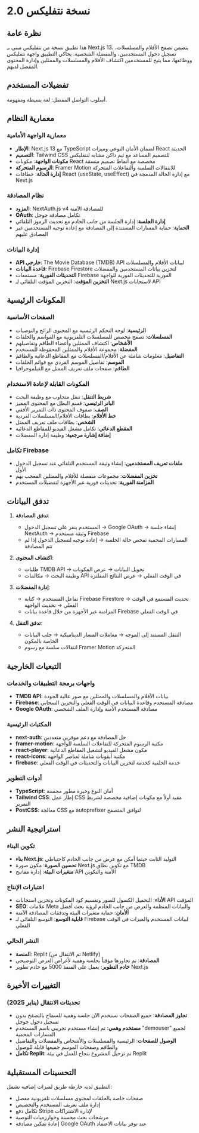 # نسخة نتفليكس 2.0

## نظرة عامة

هذا تطبيق نسخة من نتفليكس مبني بـ Next.js 13، يتضمن تصفح الأفلام والمسلسلات، تسجيل دخول المستخدمين، والمفضلة الشخصية. يحاكي التطبيق واجهة نتفليكس ووظائفها، مما يتيح للمستخدمين اكتشاف الأفلام والمسلسلات والممثلين وإدارة المحتوى المفضل لديهم.

## تفضيلات المستخدم

أسلوب التواصل المفضل: لغة بسيطة ومفهومة.

## معمارية النظام

### معمارية الواجهة الأمامية
- **الإطار**: Next.js 13 مع TypeScript لضمان الأمان النوعي وميزات React الحديثة
- **التصميم**: Tailwind CSS للتصميم المساعد مع ثيم داكن مشابه لنتفليكس
- **مكونات الواجهة**: مكونات React مخصصة مع أنماط تصميم متسقة
- **الرسوم المتحركة**: Framer Motion للانتقالات السلسة والتفاعلات المتحركة
- **إدارة الحالة**: خطافات React (useState, useEffect) مع إدارة الحالة المدمجة في Next.js

### نظام المصادقة
- **المزود**: NextAuth.js v4 للمصادقة الآمنة
- **OAuth**: تكامل مصادقة جوجل
- **إدارة الجلسة**: إدارة الجلسة من جانب الخادم مع تحديث الرموز التلقائي
- **الحماية**: حماية المسارات المستندة إلى المصادقة مع إعادة توجيه المستخدمين غير المصادق عليهم

### إدارة البيانات
- **API خارجي**: The Movie Database (TMDB) API لبيانات الأفلام والمسلسلات
- **قاعدة البيانات**: Firebase Firestore لتخزين بيانات المستخدمين والمفضلات
- **التحديثات الفورية**: مستمعات Firebase الفورية للتحديثات الفورية للواجهة
- **التخزين المؤقت**: التخزين المؤقت التلقائي لـ Next.js لاستجابات API

## المكونات الرئيسية

### الصفحات الأساسية
- **الرئيسية**: لوحة التحكم الرئيسية مع المحتوى الرائج والتوصيات
- **المسلسلات**: تصفح مخصص للمسلسلات التلفزيونية مع المواسم والحلقات
- **الأشخاص**: اكتشاف الممثلين وأعضاء الطاقم وتفاصيلهم
- **المفضلة**: مجموعة الأفلام والممثلين المحفوظة للمستخدم
- **التفاصيل**: معلومات شاملة عن الأفلام/المسلسلات مع المقاطع الدعائية والطاقم
- **الموسم**: تفاصيل الموسم الفردي مع قوائم الحلقات
- **الطاقم**: صفحات ملف تعريف الممثل مع الفيلموجرافيا

### المكونات القابلة لإعادة الاستخدام
- **شريط التنقل**: تنقل متجاوب مع وظيفة البحث
- **البانر الرئيسي**: قسم البطل مع المحتوى المميز
- **الصف**: صفوف المحتوى ذات التمرير الأفقي
- **خط الأفلام**: بطاقات الأفلام/المسلسلات الفردية
- **الشخص**: بطاقات ملف تعريف الممثل
- **المقطع الدعائي**: تكامل مشغل الفيديو للمقاطع الدعائية
- **إضافة إشارة مرجعية**: وظيفة إدارة المفضلات

### تكامل Firebase
- **ملفات تعريف المستخدمين**: إنشاء وثيقة المستخدم التلقائي عند تسجيل الدخول الأول
- **تخزين المفضلات**: مجموعات منفصلة للأفلام والممثلين المعجب بهم
- **المزامنة الفورية**: تحديثات فورية عبر الأجهزة لتفضيلات المستخدم

## تدفق البيانات

1. **تدفق المصادقة**:
   - المستخدم ينقر على تسجيل الدخول → Google OAuth → إنشاء جلسة NextAuth → وثيقة مستخدم Firebase
   - المسارات المحمية تفحص حالة الجلسة → إعادة توجيه لتسجيل الدخول إذا لم تتم المصادقة

2. **اكتشاف المحتوى**:
   - طلبات TMDB API → تحويل البيانات → عرض المكونات
   - وظيفة البحث → مكالمات API في الوقت الفعلي → عرض النتائج المفلترة

3. **إدارة المفضلات**:
   - تفاعل المستخدم → كتابة Firebase Firestore → تحديث المستمع في الوقت الفعلي → تحديث الواجهة
   - المزامنة عبر الأجهزة من خلال قاعدة بيانات Firebase في الوقت الفعلي

4. **تدفق التنقل**:
   - التنقل المستند إلى الموجه → معاملات المسار الديناميكية → جلب البيانات الخاصة بالمكون
   - انتقالات سلسة مع رسوم Framer Motion المتحركة

## التبعيات الخارجية

### واجهات برمجة التطبيقات والخدمات
- **TMDB API**: بيانات الأفلام والمسلسلات والممثلين مع صور عالية الجودة
- **Firebase**: مصادقة المستخدم وقاعدة البيانات في الوقت الفعلي والتخزين السحابي
- **Google OAuth**: مصادقة المستخدم الآمنة وإدارة الملف الشخصي

### المكتبات الرئيسية
- **next-auth**: حل المصادقة مع دعم موفرين متعددين
- **framer-motion**: مكتبة الرسوم المتحركة للتفاعلات السلسة للواجهة
- **react-player**: مكون مشغل الفيديو لتشغيل المقاطع الدعائية
- **react-icons**: مكتبة أيقونات شاملة لعناصر الواجهة
- **firebase**: خدمة الخلفية كخدمة لتخزين البيانات والتحديثات في الوقت الفعلي

### أدوات التطوير
- **TypeScript**: أمان النوع وخبرة مطور محسنة
- **Tailwind CSS**: إطار عمل CSS مفيد أولاً مع مكونات إضافية مخصصة لشريط التمرير
- **PostCSS**: معالجة CSS مع autoprefixer لتوافق المتصفح

## استراتيجية النشر

### تكوين البناء
- **بناء Next.js**: التوليد الثابت حيثما أمكن مع عرض من جانب الخادم كاحتياطي
- **تحسين الصورة**: مكون صورة Next.js مع تكوين نطاق TMDB
- **متغيرات البيئة**: إدارة مفاتيح API الآمنة والتكوين

### اعتبارات الإنتاج
- **الأداء**: التحميل الكسول للصور وتقسيم كود المكونات وتخزين استجابات API المؤقت
- **SEO**: علامات Meta والبيانات المنظمة والعرض من جانب الخادم لرؤية بحث أفضل
- **الأمان**: حماية متغيرات البيئة وتدفقات المصادقة الآمنة
- **قابلية التوسع**: التوسع التلقائي لـ Firebase لبيانات المستخدم والميزات في الوقت الفعلي

### النشر الحالي
- **المنصة**: Replit (تم الانتقال من Netlify)
- **المصادقة**: تم تجاوزها مؤقتاً بجلسة وهمية لأغراض العرض التوضيحي
- **خادم التطوير**: يعمل على المنفذ 5000 مع خادم تطوير Next.js

## التغييرات الأخيرة

### تحديثات الانتقال (يناير 2025)
- **تجاوز المصادقة**: جميع الصفحات تستخدم الآن جلسة وهمية للسماح بالتصفح بدون تسجيل دخول جوجل
- **مستخدم وهمي**: تم إنشاء مستخدم تجريبي باسم المستخدم "demouser" لجميع المسارات المحمية
- **الوصول للصفحات**: الرئيسية والمسلسلات والأشخاص والمفضلات والتفاصيل والطاقم وصفحات الموسم جميعها قابلة للوصول
- **تكامل Replit**: تم ترحيل المشروع بنجاح للعمل في بيئة Replit

## التحسينات المستقبلية

التطبيق لديه خارطة طريق لميزات إضافية تشمل:
- صفحات خاصة بالحلقات لمحتوى مسلسلات تلفزيونية مفصل
- إدارة ملف تعريف المستخدم والتخصيص
- تكامل دفع Stripe لإدارة الاشتراكات
- مرشحات بحث محسنة وخوارزميات التوصية
- إعادة تمكين مصادقة Google OAuth عند توفر بيانات الاعتماد